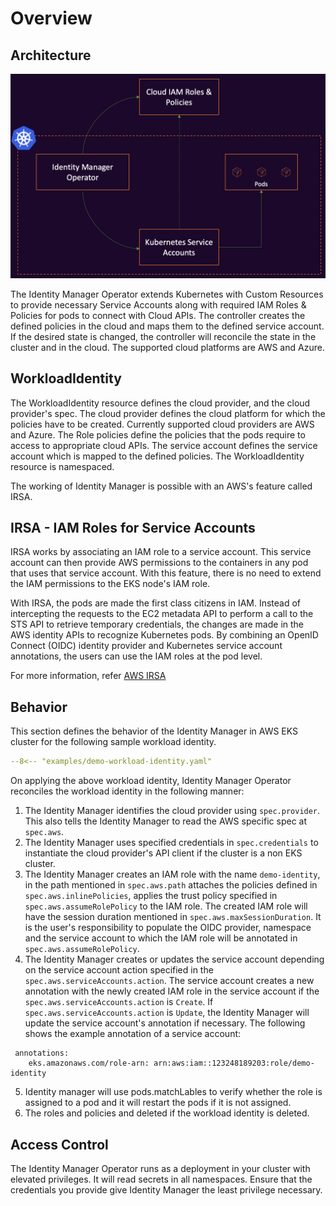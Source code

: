 # Overview

## Architecture
![high-level-overview](./assets/images/overview.png)

The Identity Manager Operator extends Kubernetes with Custom Resources to provide necessary Service Accounts along with required IAM Roles & Policies for pods to connect with Cloud APIs. The controller creates the defined policies in the cloud and maps them to the defined service account. If the desired state is changed, the controller will reconcile the state in the cluster and in the cloud. The supported cloud platforms are AWS and Azure.


## WorkloadIdentity

The WorkloadIdentity resource defines the cloud provider, and the cloud provider's spec. The cloud provider defines the cloud platform for which the policies have to be created. Currently supported cloud providers are AWS and Azure. The Role policies define the policies that the pods require to access to appropriate cloud APIs. The service account defines the service account which is mapped to the defined policies. The WorkloadIdentity resource is namespaced.

The working of Identity Manager is possible with an AWS's feature called IRSA.

## IRSA - IAM Roles for Service Accounts

IRSA works by associating an IAM role to a service account. This service account can then provide AWS permissions to the containers in any pod that uses that service account. With this feature, there is no need to extend the IAM permissions to the EKS node's IAM role. 

With IRSA, the pods are made the first class citizens in IAM. Instead of intercepting the requests to the EC2 metadata API to perform a call to the STS API to retrieve temporary credentials, the changes are made in the AWS identity APIs to recognize Kubernetes pods. By combining an OpenID Connect (OIDC) identity provider and Kubernetes service account annotations, the users can use the IAM roles at the pod level.

For more information, refer [AWS IRSA](https://aws.amazon.com/blogs/opensource/introducing-fine-grained-iam-roles-service-accounts/)

## Behavior
This section defines the behavior of the Identity Manager in AWS EKS cluster for the following sample workload identity.
``` yaml
--8<-- "examples/demo-workload-identity.yaml"
```
On applying the above workload identity, Identity Manager Operator reconciles the workload identity in the following manner:

1. The Identity Manager identifies the cloud provider using `spec.provider`. This also tells the Identity Manager to read the AWS specific spec at `spec.aws`.
2. The Identity Manager uses specified credentials in `spec.credentials` to instantiate the cloud provider's API client if the cluster is a non EKS cluster.
3. The Identity Manager creates an IAM role with the name `demo-identity`, in the path mentioned in `spec.aws.path` attaches the policies defined in `spec.aws.inlinePolicies`, applies the trust policy specified in `spec.aws.assumeRolePolicy` to the IAM role. The created IAM role will have the session duration mentioned in `spec.aws.maxSessionDuration`. It is the user's responsibility to populate the OIDC provider, namespace and the service account to which the IAM role will be annotated in `spec.aws.assumeRolePolicy`.
4. The Identity Manager creates or updates the service account depending on the service account action specified in the `spec.aws.serviceAccounts.action`. The service account creates a new annotation with the newly created IAM role in the service account if the `spec.aws.serviceAccounts.action` is `Create`. If `spec.aws.serviceAccounts.action` is `Update`, the Identity Manager will update the service account's annotation if necessary. The following shows the example annotation of a service account:
```
 annotations:
    eks.amazonaws.com/role-arn: arn:aws:iam::123248189203:role/demo-identity
```
5. Identity manager will use pods.matchLables to verify whether the role is assigned to a pod and it will restart the pods if it is not assigned.
6. The roles and policies and deleted if the workload identity is deleted.

## Access Control

The Identity Manager Operator runs as a deployment in your cluster with elevated
privileges. It will read secrets in all namespaces. Ensure that the credentials you provide give Identity Manager the least privilege necessary.